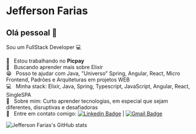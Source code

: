 # Jefferson Farias

## Olá pessoal 👋
Sou um FullStack Developer :computer:

 :rocket:  &nbsp; Estou trabalhando no **Picpay**
 <br/> :purple_heart: &nbsp; Buscando aprender mais sobre Elixir
 <br/> :grin: &nbsp; Posso te ajudar com Java, "Universo" Spring, Angular, React, Micro Frontend, Padrões e Arquiteturas em projetos WEB
 <br/> :computer: &nbsp; Minha stack: Elixir, Java, Spring, Typescript, JavaScript, Angular, React, SingleSPA
 <br/> 💬  &nbsp; Sobre mim: Curto aprender tecnologias, em especial que sejam diferentes, disruptivas e desafiadoras
 <br/> :email: &nbsp; Entre em contato comigo: [![Linkedin Badge](https://img.shields.io/badge/-JeffersonFarias-blue?style=flat-square&logo=Linkedin&logoColor=white&link=https://www.linkedin.com/in/jefferson-oliveira-farias-15790b127/)](https://www.linkedin.com/in/jefferson-oliveira-farias-15790b127/) 
| 
[![Gmail Badge](https://img.shields.io/badge/-jefferson.farias7@gmail.com-c14438?style=flat-square&logo=Gmail&logoColor=white&link=mailto:jefferson.farias7@gmail.com)](mailto:jefferson.farias7@gmail.com)

![Jefferson Farias's GitHub stats](https://github-readme-stats.vercel.app/api?username=jeffersono7&show_icons=true&theme=tokyonight&custom_title=Jefferson%20Farias&count_private=true)
